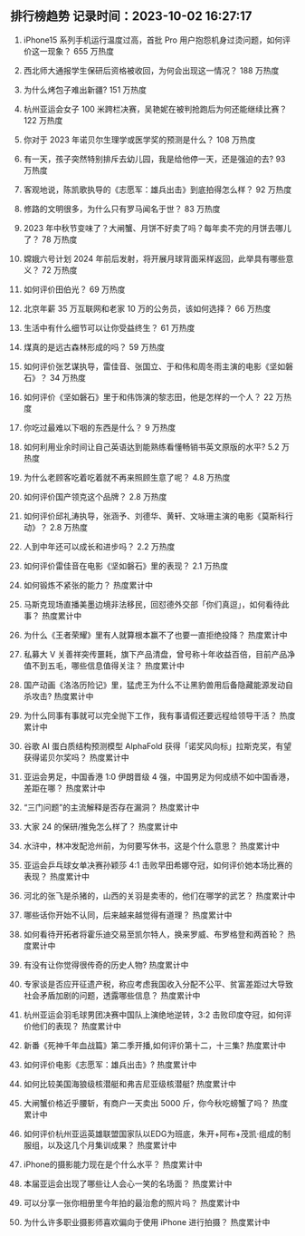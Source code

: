 
## 排行榜趋势 记录时间：2023-10-02 16:27:17
  
  1. iPhone15 系列手机运行温度过高，首批 Pro 用户抱怨机身过烫问题，如何评价这一现象？ 655 万热度
    
  2. 西北师大通报学生保研后资格被收回，为何会出现这一情况？ 188 万热度
    
  3. 为什么烤包子难出新疆? 151 万热度
    
  4. 杭州亚运会女子 100 米跨栏决赛，吴艳妮在被判抢跑后为何还能继续比赛？ 122 万热度
    
  5. 你对于 2023 年诺贝尔生理学或医学奖的预测是什么？ 108 万热度
    
  6. 有一天，孩子突然特别排斥去幼儿园，我是给他停一天，还是强迫的去? 93 万热度
    
  7. 客观地说，陈凯歌执导的《志愿军：雄兵出击》到底拍得怎么样？ 92 万热度
    
  8. 修路的文明很多，为什么只有罗马闻名于世？ 83 万热度
    
  9. 2023 年中秋节变味了？大闸蟹、月饼不好卖了吗？每年卖不完的月饼去哪儿了？ 78 万热度
    
  10. 嫦娥六号计划 2024 年前后发射，将开展月球背面采样返回，此举具有哪些意义？ 72 万热度
    
  11. 如何评价田伯光？ 69 万热度
    
  12. 北京年薪 35 万互联网和老家 10 万的公务员，该如何选择？ 66 万热度
    
  13. 生活中有什么细节可以让你受益终生？ 61 万热度
    
  14. 煤真的是远古森林形成的吗？ 59 万热度
    
  15. 如何评价张艺谋执导，雷佳音、张国立、于和伟和周冬雨主演的电影《坚如磐石》？ 34 万热度
    
  16. 如何评价《坚如磐石》里于和伟饰演的黎志田，他是怎样的一个人？ 22 万热度
    
  17. 你吃过最难以下咽的东西是什么？ 9 万热度
    
  18. 如何利用业余时间让自己英语达到能熟练看懂畅销书英文原版的水平? 5.2 万热度
    
  19. 为什么老顾客吃着吃着就不再来照顾生意了呢？ 4.8 万热度
    
  20. 如何评价国产领克这个品牌？ 2.8 万热度
    
  21. 如何评价邱礼涛执导，张涵予、刘德华、黄轩、文咏珊主演的电影《莫斯科行动》？ 2.8 万热度
    
  22. 人到中年还可以成长和进步吗？ 2.2 万热度
    
  23. 如何评价雷佳音在电影《坚如磐石》里的表现？ 2.1 万热度
    
  24. 如何锻炼不紧张的能力？ 热度累计中
    
  25. 马斯克现场直播美墨边境非法移民，回怼德外交部「你们真逗」，如何看待此事？ 热度累计中
    
  26. 为什么《王者荣耀》里有人就算根本赢不了也要一直拒绝投降？ 热度累计中
    
  27. 私募大 V 关善祥突传噩耗，旗下产品清盘，曾号称十年收益百倍，目前产品净值不到五毛，哪些信息值得关注？ 热度累计中
    
  28. 国产动画《洛洛历险记》里，猛虎王为什么不让黑豹兽用后备隐藏能源发动自杀攻击? 热度累计中
    
  29. 为什么同事有事就可以完全抛下工作，我有事请假还要远程给领导干活？ 热度累计中
    
  30. 谷歌 AI 蛋白质结构预测模型 AlphaFold 获得「诺奖风向标」拉斯克奖，有望获得诺贝尔奖吗？ 热度累计中
    
  31. 亚运会男足，中国香港 1:0 伊朗晋级 4 强，中国男足为何成绩不如中国香港，差距在哪？ 热度累计中
    
  32. “三门问题”的主流解释是否存在漏洞？ 热度累计中
    
  33. 大家 24 的保研/推免怎么样了？ 热度累计中
    
  34. 水浒中，林冲发配沧州前，为何要写休书，这是个什么意思？ 热度累计中
    
  35. 亚运会乒乓球女单决赛孙颖莎 4:1 击败早田希娜夺冠，如何评价她本场比赛的表现？ 热度累计中
    
  36. 河北的张飞是杀猪的，山西的关羽是卖枣的，他们在哪学的武艺？ 热度累计中
    
  37. 哪些话你开始不认同，后来越来越觉得有道理？ 热度累计中
    
  38. 如何看待开拓者将霍乐迪交易至凯尔特人，换来罗威、布罗格登和两首轮？ 热度累计中
    
  39. 有没有让你觉得很传奇的历史人物? 热度累计中
    
  40. 专家谈是否应开征遗产税，称应考虑我国收入分配不公平、贫富差距过大导致社会矛盾加剧的问题，透露哪些信息？ 热度累计中
    
  41. 杭州亚运会羽毛球男团决赛中国队上演绝地逆转，3:2 击败印度夺冠，如何评价他们的表现？ 热度累计中
    
  42. 新番《死神千年血战篇》第二季开播,如何评价第十二，十三集? 热度累计中
    
  43. 如何评价电影《志愿军：雄兵出击》? 热度累计中
    
  44. 如何比较美国海狼级核潜艇和弗吉尼亚级核潜艇? 热度累计中
    
  45. 大闸蟹价格近乎腰斩，有商户一天卖出 5000 斤，你今秋吃螃蟹了吗？ 热度累计中
    
  46. 如何评价杭州亚运英雄联盟国家队以EDG为班底，朱开+阿布+茂凯·组成的制服组，以及这几个月集训成果？ 热度累计中
    
  47. iPhone的摄影能力现在是个什么水平？ 热度累计中
    
  48. 本届亚运会出现了哪些让人会心一笑的名场面？ 热度累计中
    
  49. 可以分享一张你相册里今年拍的最治愈的照片吗？ 热度累计中
    
  50. 为什么许多职业摄影师喜欢偏向于使用 iPhone 进行拍摄？ 热度累计中
    